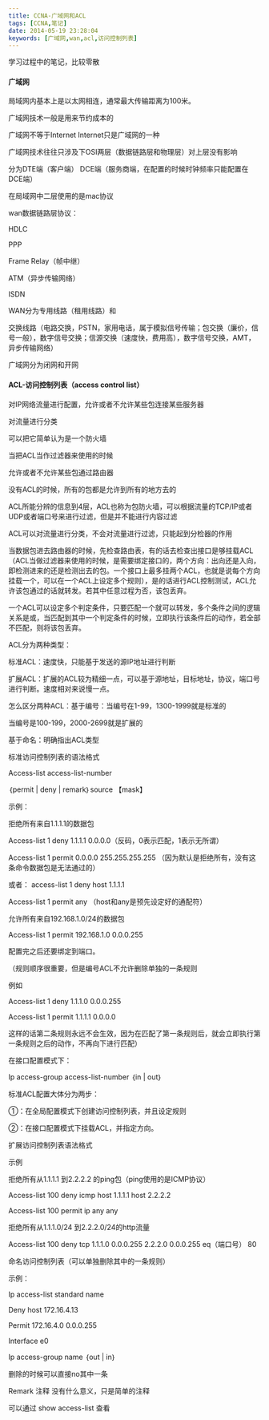 ```yaml
---
title: CCNA-广域网和ACL
tags: [CCNA,笔记]
date: 2014-05-19 23:28:04
keywords: [广域网,wan,acl,访问控制列表]
---
```


学习过程中的笔记，比较零散

<!--more-->

#### 广域网

局域网内基本上是以太网相连，通常最大传输距离为100米。

广域网技术一般是用来节约成本的

广域网不等于Internet  Internet只是广域网的一种

广域网技术往往只涉及下OSI两层（数据链路层和物理层）对上层没有影响 

分为DTE端（客户端）  DCE端（服务商端，在配置的时候时钟频率只能配置在DCE端）

在局域网中二层使用的是mac协议 

wan数据链路层协议：

HDLC

PPP

Frame Relay（帧中继） 

ATM（异步传输网络）　

ISDN

WAN分为专用线路（租用线路）和

交换线路（电路交换，PSTN，家用电话，属于模拟信号传输；包交换（廉价，信号一般），数字信号交换；信源交换（速度快，费用高），数字信号交换，AMT，异步传输网络）

广域网分为闭网和开网

#### ACL-访问控制列表（access control list）

对IP网络流量进行配置，允许或者不允许某些包连接某些服务器

对流量进行分类

可以把它简单认为是一个防火墙

当把ACL当作过滤器来使用的时候

允许或者不允许某些包通过路由器

没有ACL的时候，所有的包都是允许到所有的地方去的

ACL所能分辨的信息到4层，ACL也称为包防火墙，可以根据流量的TCP/IP或者UDP或者端口号来进行过滤，但是并不能进行内容过滤

ACL可以对流量进行分类，不会对流量进行过滤，只能起到分检器的作用

当数据包进去路由器的时候，先检查路由表，有的话去检查出接口是够挂载ACL（ACL当做过滤器来使用的时候，是需要绑定接口的，两个方向：出向还是入向，即检测进来的还是检测出去的包。一个接口上最多挂两个ACL，也就是说每个方向挂载一个，可以在一个ACL上设定多个规则），是的话进行ACL控制测试，ACL允许该包通过的话就转发。若其中任意过程为否，该包丢弃。

一个ACL可以设定多个判定条件，只要匹配一个就可以转发，多个条件之间的逻辑关系是或，当匹配到其中一个判定条件的时候，立即执行该条件后的动作，若全部不匹配，则将该包丢弃。

ACL分为两种类型：

标准ACL：速度快，只能基于发送的源IP地址进行判断

扩展ACL：扩展的ACL较为精细一点，可以基于源地址，目标地址，协议，端口号进行判断。速度相对来说慢一点。

怎么区分两种ACL：基于编号：当编号在1-99，1300-1999就是标准的

当编号是100-199，2000-2699就是扩展的

基于命名：明确指出ACL类型

标准访问控制列表的语法格式

Access-list access-list-number

｛permit | deny | remark｝source 【mask】

示例：

拒绝所有来自1.1.1.1的数据包

Access-list 1 deny 1.1.1.1 0.0.0.0（反码，0表示匹配，1表示无所谓）

Access-list 1 permit 0.0.0.0 255.255.255.255 （因为默认是拒绝所有，没有这条命令数据包是无法通过的）

或者： access-list 1 deny host 1.1.1.1

Access-list 1 permit any  （host和any是预先设定好的通配符）

允许所有来自192.168.1.0/24的数据包

Access-list 1 permit 192.168.1.0 0.0.0.255

配置完之后还要绑定到端口。

（规则顺序很重要，但是编号ACL不允许删除单独的一条规则

例如 

Access-list 1 deny 1.1.1.0 0.0.0.255

Access-list 1 permit 1.1.1.1 0.0.0.0

这样的话第二条规则永远不会生效，因为在匹配了第一条规则后，就会立即执行第一条规则之后的动作，不再向下进行匹配）

在接口配置模式下：

Ip access-group access-list-number ｛in | out｝

标准ACL配置大体分为两步：

①：在全局配置模式下创建访问控制列表，并且设定规则

②：在接口配置模式下挂载ACL，并指定方向。

扩展访问控制列表语法格式

示例

拒绝所有从1.1.1.1 到2.2.2.2 的ping包（ping使用的是ICMP协议）

Access-list 100 deny icmp host 1.1.1.1 host 2.2.2.2

Access-list 100 permit ip any any

拒绝所有从1.1.1.0/24 到2.2.2.0/24的http流量

Access-list 100 deny tcp 1.1.1.0 0.0.0.255 2.2.2.0 0.0.0.255 eq（端口号） 80

命名访问控制列表（可以单独删除其中的一条规则）

示例：

Ip access-list standard name

Deny host 172.16.4.13

Permit 172.16.4.0 0.0.0.255

Interface e0

Ip access-group name ｛out | in｝

删除的时候可以直接no其中一条

Remark 注释  没有什么意义，只是简单的注释

可以通过 show access-list 查看